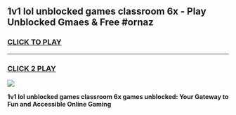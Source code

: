 
## 1v1 lol unblocked games classroom 6x - Play Unblocked Gmaes & Free #ornaz
<h3>
<a href="https://premium.freeplayer.one?title=1v1_lol_unblocked_games_classroom_6x&ref=03M">CLICK TO PLAY</a></h3>
<hr>

<h3>
<a href="https://premium.freeplayer.one?title=1v1_lol_unblocked_games_classroom_6x&ref=03M">CLICK 2 PLAY</a>
  
</h3>

<a href="https://premium.freeplayer.one?title=1v1_lol_unblocked_games_classroom_6x&ref=03M"><img src="https://clearcache.store/games.png"></a>


**1v1 lol unblocked games classroom 6x games unblocked: Your Gateway to Fun and Accessible Online Gaming**
